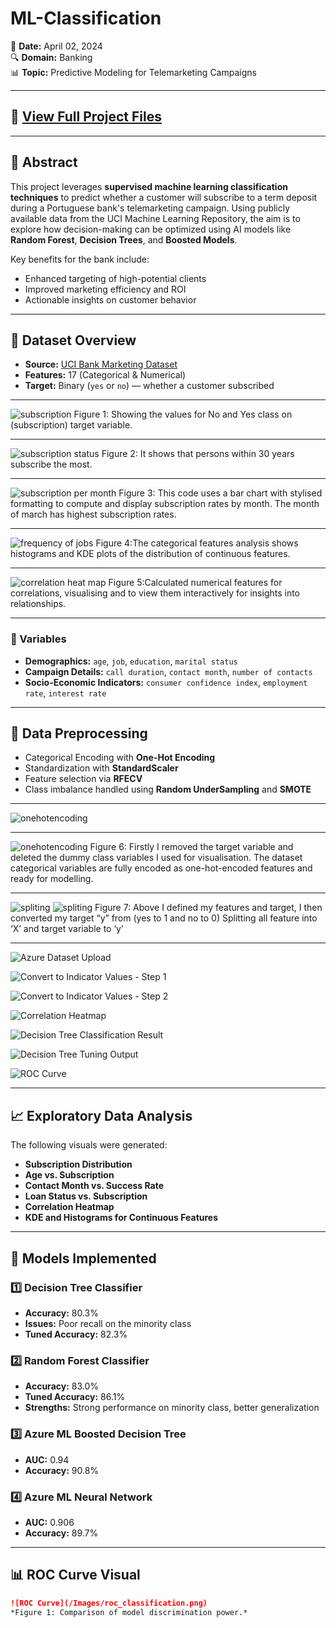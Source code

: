 # ML-Classification  
📅 **Date:** April 02, 2024  
🔍 **Domain:** Banking  
📊 **Topic:** Predictive Modeling for Telemarketing Campaigns

---

## 🔗 [View Full Project Files](https://github.com/Clemobrain/Clem_Portfolio/blob/main/Big%20Data%20And%20Machine%20learning%20Project)

---

## 🧠 Abstract

This project leverages **supervised machine learning classification techniques** to predict whether a customer will subscribe to a term deposit during a Portuguese bank's telemarketing campaign. Using publicly available data from the UCI Machine Learning Repository, the aim is to explore how decision-making can be optimized using AI models like **Random Forest**, **Decision Trees**, and **Boosted Models**.

Key benefits for the bank include:  
- Enhanced targeting of high-potential clients  
- Improved marketing efficiency and ROI  
- Actionable insights on customer behavior  

---

## 📂 Dataset Overview

- **Source:** [UCI Bank Marketing Dataset](https://archive.ics.uci.edu/dataset/222/bank+marketing)  
- **Features:** 17 (Categorical & Numerical)  
- **Target:** Binary (`yes` or `no`) — whether a customer subscribed

---

![subscription](/Photo/subscription.png)
Figure 1: Showing the values for No and Yes class on (subscription) target variable.

---

![subscription status](/Photo/subscription%20status.png)
Figure 2: It shows that persons within 30 years subscribe the most.

---

![subscription per month](/Photo/subscription%20per%20month.png)
Figure 3: This code uses a bar chart with stylised formatting to compute and display subscription rates by month. The month of march has highest subscription rates.

---

![frequency of jobs](/Photo/frequency%20of%20jobs.png)
Figure 4:The categorical features analysis shows histograms and KDE plots of the distribution of continuous features.  

---

![correlation heat map](/Photo/correlation%20heat%20map.png)
Figure 5:Calculated numerical features for correlations, visualising and to view them interactively for insights into relationships.

---

### 🔑 Variables
- **Demographics:** `age`, `job`, `education`, `marital status`  
- **Campaign Details:** `call duration`, `contact month`, `number of contacts`  
- **Socio-Economic Indicators:** `consumer confidence index`, `employment rate`, `interest rate`

---

## 🧹 Data Preprocessing

- Categorical Encoding with **One-Hot Encoding**
- Standardization with **StandardScaler**
- Feature selection via **RFECV**
- Class imbalance handled using **Random UnderSampling** and **SMOTE**

---

![onehotencoding](/Photo/onehotencoding1map.png)

---

![onehotencoding](/Photo/onehotencoding.png)
Figure 6: Firstly I removed the target variable and deleted the dummy class variables I used for visualisation. The dataset categorical variables are fully encoded as one-hot-encoded features and ready for modelling.

---

![spliting](/Photo/split.png)
![spliting](/Photo/split2.png)
Figure 7:  Above I defined my features and target, I then converted my target “y” from (yes to 1 and no to 0) Splitting all feature into ‘X’ and target variable to ‘y’

---


![Azure Dataset Upload](/Photo/Azuredatasetupload.png)


![Convert to Indicator Values - Step 1](/Photo/convert1.png)  

![Convert to Indicator Values - Step 2](/Photo/convert2.png)  

![Correlation Heatmap](/Photo/correlation%20heat%20map.png)  

![Decision Tree Classification Result](/Photo/Decision%20tree%20class.png)  

![Decision Tree Tuning Output](/Photo/decission%20tree%20tune.png)  

![ROC Curve](/Photo/92cb52c8-ddb2-48e2-b043-d286353cf35d.png)  




---

## 📈 Exploratory Data Analysis

The following visuals were generated:

- **Subscription Distribution**
- **Age vs. Subscription**
- **Contact Month vs. Success Rate**
- **Loan Status vs. Subscription**
- **Correlation Heatmap**
- **KDE and Histograms for Continuous Features**

---

## 🤖 Models Implemented

### 1️⃣ Decision Tree Classifier
- **Accuracy:** 80.3%  
- **Issues:** Poor recall on the minority class  
- **Tuned Accuracy:** 82.3%

### 2️⃣ Random Forest Classifier
- **Accuracy:** 83.0%  
- **Tuned Accuracy:** 86.1%  
- **Strengths:** Strong performance on minority class, better generalization

### 3️⃣ Azure ML Boosted Decision Tree
- **AUC:** 0.94  
- **Accuracy:** 90.8%

### 4️⃣ Azure ML Neural Network
- **AUC:** 0.906  
- **Accuracy:** 89.7%

---

## 📊 ROC Curve Visual

```md
![ROC Curve](/Images/roc_classification.png)  
*Figure 1: Comparison of model discrimination power.*
